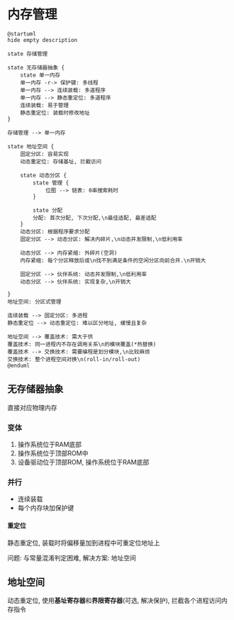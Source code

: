 <!--
    vi: ft=pandoc.markdown
-->

# 内存管理

``` {.plantuml .embed height=800px}
@startuml
hide empty description

state 存储管理

state 无存储器抽象 {
    state 单一内存
    单一内存 -r-> 保护键: 多线程
    单一内存 --> 连续装载: 多道程序
    单一内存 --> 静态重定位: 多道程序
    连续装载: 易于管理
    静态重定位: 装载时修改地址
}

存储管理 --> 单一内存

state 地址空间 {
    固定分区: 容易实现
    动态重定位: 存储基址, 拦截访问

    state 动态分区 {
        state 管理 {
            位图 --> 链表: 0串搜索耗时
        }
    
        state 分配
        分配: 首次分配, 下次分配,\n最佳适配, 最差适配
    }
    动态分区: 根据程序要求分配
    固定分区 --> 动态分区: 解决内碎片,\n动态并发限制,\n低利用率

    动态分区 --> 内存紧缩: 外碎片(空洞)
    内存紧缩: 每个分区释放后或\n找不到满足条件的空闲分区向前合并.\n开销大

    固定分区 --> 伙伴系统: 动态并发限制,\n低利用率
    动态分区 --> 伙伴系统: 实现复杂,\n开销大

}
地址空间: 分区式管理

连续装载 --> 固定分区: 多进程
静态重定位 --> 动态重定位: 难以区分地址, 缓慢且复杂

地址空间 --> 覆盖技术: 需大于供
覆盖技术: 同一进程内不存在调用关系\n的模块覆盖(*热替换)
覆盖技术 --> 交换技术: 需要编程是划分模块,\n比较麻烦
交换技术: 整个进程空间对换\n(roll-in/roll-out)
@enduml
```

## 无存储器抽象

直接对应物理内存

### 变体

1. 操作系统位于RAM底部
1. 操作系统位于顶部ROM中
1. 设备驱动位于顶部ROM, 操作系统位于RAM底部

### 并行

* 连续装载
* 每个内存块加保护键

#### 重定位

静态重定位, 装载时将偏移量加到进程中可重定位地址上

问题: 与常量混淆判定困难, 解决方案: 地址空间

## 地址空间

动态重定位, 使用**基址寄存器**和**界限寄存器**(可选, 解决保护), 拦截各个进程访问内存指令

